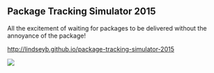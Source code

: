 Package Tracking Simulator 2015
-----------------------------
All the excitement of waiting for packages to be delivered without the annoyance of the package!

http://lindseyb.github.io/package-tracking-simulator-2015

![](http://a.fod4.com/misc/Cat%20Box%20Runway%20Model.gif)
